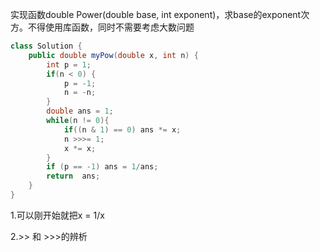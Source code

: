 实现函数double Power(double base, int exponent)，求base的exponent次方。不得使用库函数，同时不需要考虑大数问题

```java
class Solution {
    public double myPow(double x, int n) {
        int p = 1;
        if(n < 0) {
            p = -1;
            n = -n;
        }
        double ans = 1;
        while(n != 0){
            if((n & 1) == 0) ans *= x;
            n >>>= 1;
            x *= x;
        }
        if (p == -1) ans = 1/ans;
        return  ans;
    }
}
```

1.可以刚开始就把x = 1/x

2.>> 和 >>>的辨析